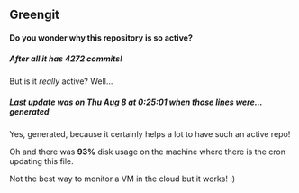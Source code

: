 ## Greengit

#### Do you wonder why this repository is so active?

##### After all it has 4272 commits!

But is it *really* active? Well...

##### Last update was on Thu Aug 8 at 0:25:01 when those lines were... generated

Yes, generated, because it certainly helps a lot to have such an active repo!

Oh and there was **93%** disk usage on the machine
where there is the cron updating this file.

Not the best way to monitor a VM in the cloud but it works! :)
